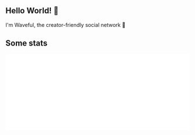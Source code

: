 ## Hello World! 👋
I'm Waveful, the creator-friendly social network 🌊

## Some stats
![Metrics](https://github.com/Waveful-Organization/.github/blob/master/github-metrics.svg)
